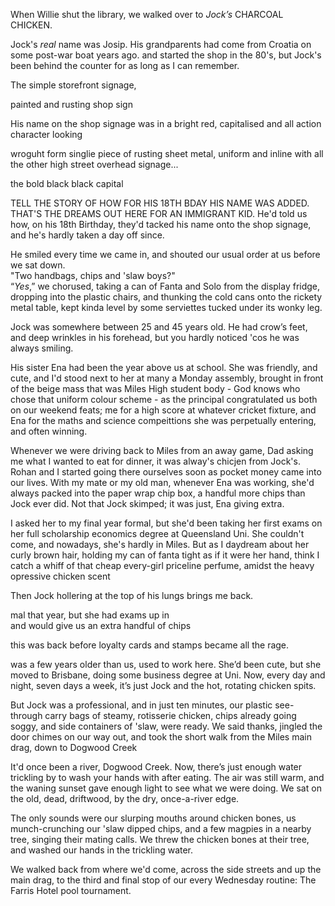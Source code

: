 When Willie shut the library, we walked over to *Jock’s* CHARCOAL CHICKEN.

 Jock's *real* name was Josip. His grandparents had come from Croatia on some post-war boat years ago. and started the shop in the 80's, but Jock's been behind the counter for as long as I can remember. 
 
 The simple storefront signage, 
 
 painted   and rusting shop sign
 
 His name on the shop signage was in a bright red, capitalised and all action character looking
 
 wroguht form singlie piece of rusting sheet metal, uniform and inline with all the other high street overhead signage...
 
 the bold black black capital
 
 
 
 TELL THE STORY OF HOW FOR HIS 18TH BDAY HIS NAME WAS ADDED. THAT'S THE DREAMS OUT HERE FOR AN IMMIGRANT KID.
 He'd told us how, on his 18th Birthday, they'd tacked his name onto the shop signage, and he's hardly taken a day off since.
 
 He smiled every time we came in, and shouted our usual order at us before we sat down.  
"Two handbags, chips and 'slaw boys?"  
“*Yes*,” we chorused, taking a can of Fanta and Solo from the display fridge, dropping into the plastic chairs, and thunking the cold cans onto the rickety metal table, kept kinda level by some serviettes tucked under its wonky leg.  

Jock was somewhere between 25 and 45 years old. He had crow’s feet, and deep wrinkles in his forehead, but you hardly noticed 'cos he was always smiling.

His sister Ena had been the year above us at school. She was friendly, and cute, and I'd stood next to her at many a Monday assembly, brought in front of the beige mass that was Miles High student body - God knows who chose that uniform colour scheme - as the principal congratulated us both on our weekend feats; me for a high score at whatever cricket fixture, and Ena for the maths and science compeittions she was perpetually entering, and often winning.  

Whenever we were driving back to Miles from an away game, Dad asking me what I wanted to eat for dinner, it was alway's chicjen from Jock's. Rohan and I started going there ourselves soon as pocket money came into our lives. With my mate or my old man, whenever Ena was working, she'd always packed into the paper wrap chip box, a handful more chips than Jock ever did. Not that Jock skimped; it was just, Ena giving extra.  

I asked her to my final year formal, but she'd been taking her first exams on her full scholarship economics degree at Queensland Uni. She couldn't come, and nowadays, she's hardly in Miles. But as I daydream about her curly brown hair, holding my can of fanta tight as if it were her hand, think I catch a whiff of that cheap every-girl priceline perfume, amidst the heavy opressive chicken scent  

Then Jock hollering at the top of his lungs brings me back.  

mal that year, but she had exams up in  
and would give us an extra handful of chips  

this was back before loyalty cards and stamps became all the rage.  

was a few years older than us,  used to work here. She’d been cute, but she moved to Brisbane, doing some business degree at Uni. Now, every day and night, seven days a week, it’s just Jock and the hot, rotating chicken spits.  

But Jock was a professional, and in just ten minutes, our plastic see-through carry bags of steamy, rotisserie chicken, chips already going soggy, and side containers of 'slaw, were ready. We said thanks, jingled the door chimes on our way out, and took the short walk from the Miles main drag, down to Dogwood Creek  

It'd once been a river, Dogwood Creek. Now, there’s just enough water trickling by to wash your hands with after eating. The air was still warm, and the waning sunset gave enough light to see what we were doing. We sat on the old, dead, driftwood, by the dry, once-a-river edge.  

The only sounds were our slurping mouths around chicken bones, us munch-crunching our 'slaw dipped chips, and a few magpies  in a nearby tree, singing their mating calls. We threw the chicken bones at their tree, and washed our hands in the trickling water.  

We walked back from where we'd come, across the side streets and up the main drag, to the third and final stop of our every Wednesday routine: The Farris Hotel pool tournament.  
